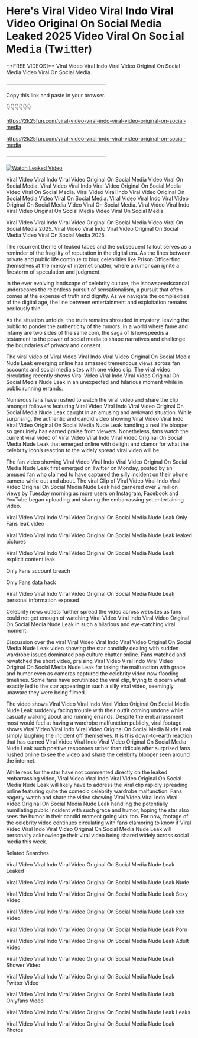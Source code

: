 # Here's Viral Video Viral Indo Viral Video Original On Social Media Leaked 2025 Video Viral On Soc𝚒al Med𝚒a (Tw𝚒tter)

++FREE VIDEOS]** Viral Video Viral Indo Viral Video Original On Social Media Video Viral On Social Media.

———————————————————-

Copy this link and paste in your browser.

👇👇👇👇👇👇

https://2k25fun.com/viral-video-viral-indo-viral-video-original-on-social-media

https://2k25fun.com/viral-video-viral-indo-viral-video-original-on-social-media

———————————————————-

[![Watch Leaked Video](https://miro.medium.com/v2/resize:fit:828/format:webp/1*cilzJN44JGOrTw9NJCrNHA.gif "Watch Leaked Video")](https://2k25fun.com/viral-video-viral-indo-viral-video-original-on-social-media)

Viral Video Viral Indo Viral Video Original On Social Media Video Viral On Social Media. Viral Video Viral Indo Viral Video Original On Social Media Video Viral On Social Media. Viral Video Viral Indo Viral Video Original On Social Media Video Viral On Social Media. Viral Video Viral Indo Viral Video Original On Social Media Video Viral On Social Media. Viral Video Viral Indo Viral Video Original On Social Media Video Viral On Social Media.

Viral Video Viral Indo Viral Video Original On Social Media Video Viral On Social Media 2025. Viral Video Viral Indo Viral Video Original On Social Media Video Viral On Social Media 2025.

The recurrent theme of leaked tapes and the subsequent fallout serves as a reminder of the fragility of reputation in the digital era. As the lines between private and public life continue to blur, celebrities like Prison Officerfind themselves at the mercy of internet chatter, where a rumor can ignite a firestorm of speculation and judgment.

In the ever evolving landscape of celebrity culture, the Ishowspeedscandal underscores the relentless pursuit of sensationalism, a pursuit that often comes at the expense of truth and dignity. As we navigate the complexities of the digital age, the line between entertainment and exploitation remains perilously thin.

As the situation unfolds, the truth remains shrouded in mystery, leaving the public to ponder the authenticity of the rumors. In a world where fame and infamy are two sides of the same coin, the saga of Ishowspeedis a testament to the power of social media to shape narratives and challenge the boundaries of privacy and consent.

The viral video of Viral Video Viral Indo Viral Video Original On Social Media Nude Leak emerging online has amassed tremendous views across fan accounts and social media sites with one video clip. The viral video circulating recently shows Viral Video Viral Indo Viral Video Original On Social Media Nude Leak in an unexpected and hilarious moment while in public running errands.

Numerous fans have rushed to watch the viral video and share the clip amongst followers featuring Viral Video Viral Indo Viral Video Original On Social Media Nude Leak caught in an amusing and awkward situation. While surprising, the authentic and candid video showing Viral Video Viral Indo Viral Video Original On Social Media Nude Leak handling a real life blooper so genuinely has earned praise from viewers. Nonetheless, fans watch the current viral video of Viral Video Viral Indo Viral Video Original On Social Media Nude Leak that emerged online with delight and clamor for what the celebrity icon’s reaction to the widely spread viral video will be.

The fan video showing Viral Video Viral Indo Viral Video Original On Social Media Nude Leak first emerged on Twitter on Monday, posted by an amused fan who claimed to have captured the silly incident on their phone camera while out and about. The viral Clip of Viral Video Viral Indo Viral Video Original On Social Media Nude Leak had garnered over 2 million views by Tuesday morning as more users on Instagram, Facebook and YouTube began uploading and sharing the embarrassing yet entertaining video.

Viral Video Viral Indo Viral Video Original On Social Media Nude Leak Only Fans leak video

Viral Video Viral Indo Viral Video Original On Social Media Nude Leak leaked pictures

Viral Video Viral Indo Viral Video Original On Social Media Nude Leak explicit content leak

Only Fans account breach

Only Fans data hack

Viral Video Viral Indo Viral Video Original On Social Media Nude Leak personal information exposed

Celebrity news outlets further spread the video across websites as fans could not get enough of watching Viral Video Viral Indo Viral Video Original On Social Media Nude Leak in such a hilarious and eye-catching viral moment.

Discussion over the viral Viral Video Viral Indo Viral Video Original On Social Media Nude Leak video showing the star candidly dealing with sudden wardrobe issues dominated pop culture chatter online. Fans watched and rewatched the short video, praising Viral Video Viral Indo Viral Video Original On Social Media Nude Leak for taking the malfunction with grace and humor even as cameras captured the celebrity video now flooding timelines. Some fans have scrutinized the viral clip, trying to discern what exactly led to the star appearing in such a silly viral video, seemingly unaware they were being filmed.

The video shows Viral Video Viral Indo Viral Video Original On Social Media Nude Leak suddenly facing trouble with their outfit coming undone while casually walking about and running errands. Despite the embarrassment most would feel at having a wardrobe malfunction publicly, viral footage shows Viral Video Viral Indo Viral Video Original On Social Media Nude Leak simply laughing the incident off themselves. It is this down-to-earth reaction that has earned Viral Video Viral Indo Viral Video Original On Social Media Nude Leak such positive responses rather than ridicule after surprised fans rushed online to see the video and share the celebrity blooper seen around the internet.

While reps for the star have not commented directly on the leaked embarrassing video, Viral Video Viral Indo Viral Video Original On Social Media Nude Leak will likely have to address the viral clip rapidly spreading online featuring quite the comedic celebrity wardrobe malfunction. Fans eagerly watch and share the video showing Viral Video Viral Indo Viral Video Original On Social Media Nude Leak handling the potentially humiliating public incident with such grace and humor, hoping the star also sees the humor in their candid moment going viral too. For now, footage of the celebrity video continues circulating with fans clamoring to know if Viral Video Viral Indo Viral Video Original On Social Media Nude Leak will personally acknowledge their viral video being shared widely across social media this week.

Related Searches

Viral Video Viral Indo Viral Video Original On Social Media Nude Leak Leaked

Viral Video Viral Indo Viral Video Original On Social Media Nude Leak Nude

Viral Video Viral Indo Viral Video Original On Social Media Nude Leak Sexy Video

Viral Video Viral Indo Viral Video Original On Social Media Nude Leak xxx Video

Viral Video Viral Indo Viral Video Original On Social Media Nude Leak Porn

Viral Video Viral Indo Viral Video Original On Social Media Nude Leak Adult Video

Viral Video Viral Indo Viral Video Original On Social Media Nude Leak Shower Video

Viral Video Viral Indo Viral Video Original On Social Media Nude Leak Twitter Video

Viral Video Viral Indo Viral Video Original On Social Media Nude Leak Onlyfans Video

Viral Video Viral Indo Viral Video Original On Social Media Nude Leak Leaks

Viral Video Viral Indo Viral Video Original On Social Media Nude Leak Photos